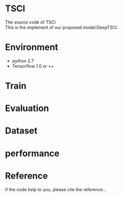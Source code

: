 # TSCI
The source code of TSCI <br>
This is the implement of our proposed model:DeepTSCI.
# Environment
* python 2.7
* Tensorflow 1.0 or ++
# Train
# Evaluation
# Dataset
# performance
# Reference
if the code help to you, please cite the reference...
